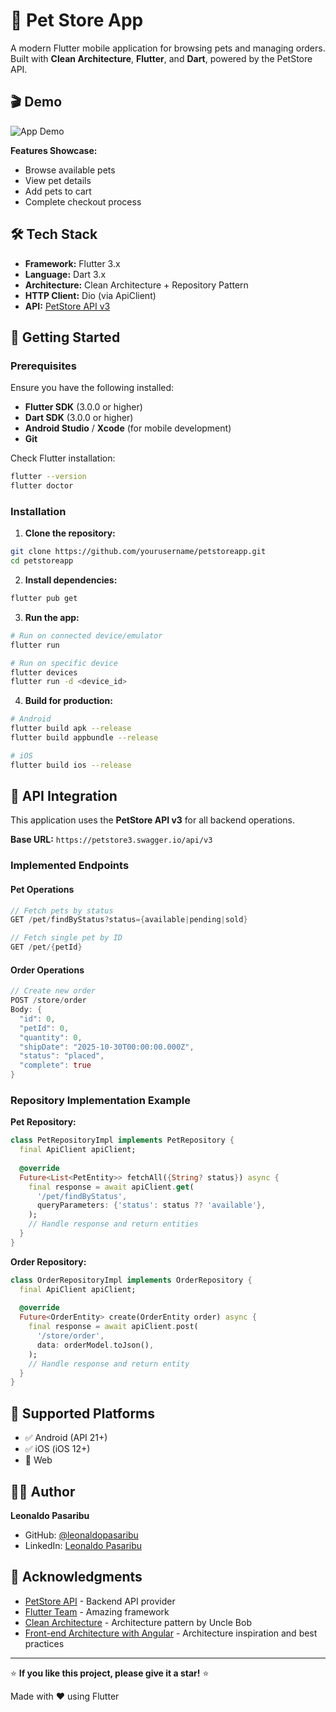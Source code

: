 # 🐾 Pet Store App

A modern Flutter mobile application for browsing pets and managing orders. Built with **Clean Architecture**, **Flutter**, and **Dart**, powered by the PetStore API.

## 🎬 Demo

![App Demo](https://github.com/user-attachments/assets/2a8466fd-d856-4f70-bade-9cc65f057f79)

**Features Showcase:**
- Browse available pets
- View pet details
- Add pets to cart
- Complete checkout process


## 🛠️ Tech Stack

- **Framework:** Flutter 3.x
- **Language:** Dart 3.x
- **Architecture:** Clean Architecture + Repository Pattern
- **HTTP Client:** Dio (via ApiClient)
- **API:** [PetStore API v3](https://petstore3.swagger.io/)

## 🚀 Getting Started

### Prerequisites

Ensure you have the following installed:
- **Flutter SDK** (3.0.0 or higher)
- **Dart SDK** (3.0.0 or higher)
- **Android Studio** / **Xcode** (for mobile development)
- **Git**

Check Flutter installation:
```bash
flutter --version
flutter doctor
```

### Installation

1. **Clone the repository:**
```bash
git clone https://github.com/yourusername/petstoreapp.git
cd petstoreapp
```

2. **Install dependencies:**
```bash
flutter pub get
```

3. **Run the app:**
```bash
# Run on connected device/emulator
flutter run

# Run on specific device
flutter devices
flutter run -d <device_id>
```

4. **Build for production:**
```bash
# Android
flutter build apk --release
flutter build appbundle --release

# iOS
flutter build ios --release
```

## 🔌 API Integration

This application uses the **PetStore API v3** for all backend operations.

**Base URL:** `https://petstore3.swagger.io/api/v3`

### Implemented Endpoints

#### Pet Operations
```dart
// Fetch pets by status
GET /pet/findByStatus?status={available|pending|sold}

// Fetch single pet by ID
GET /pet/{petId}
```

#### Order Operations
```dart
// Create new order
POST /store/order
Body: {
  "id": 0,
  "petId": 0,
  "quantity": 0,
  "shipDate": "2025-10-30T00:00:00.000Z",
  "status": "placed",
  "complete": true
}
```

### Repository Implementation Example

**Pet Repository:**
```dart
class PetRepositoryImpl implements PetRepository {
  final ApiClient apiClient;
  
  @override
  Future<List<PetEntity>> fetchAll({String? status}) async {
    final response = await apiClient.get(
      '/pet/findByStatus',
      queryParameters: {'status': status ?? 'available'},
    );
    // Handle response and return entities
  }
}
```

**Order Repository:**
```dart
class OrderRepositoryImpl implements OrderRepository {
  final ApiClient apiClient;
  
  @override
  Future<OrderEntity> create(OrderEntity order) async {
    final response = await apiClient.post(
      '/store/order',
      data: orderModel.toJson(),
    );
    // Handle response and return entity
  }
}
```

## 📱 Supported Platforms

- ✅ Android (API 21+)
- ✅ iOS (iOS 12+)
- 🚧 Web

## 👨‍💻 Author

**Leonaldo Pasaribu**
- GitHub: [@leonaldopasaribu](https://github.com/leonaldopasaribu)
- LinkedIn: [Leonaldo Pasaribu](https://linkedin.com/in/leonaldo-pasaribu)

## 🙏 Acknowledgments

- [PetStore API](https://petstore3.swagger.io/) - Backend API provider
- [Flutter Team](https://flutter.dev/) - Amazing framework
- [Clean Architecture](https://blog.cleancoder.com/uncle-bob/2012/08/13/the-clean-architecture.html) - Architecture pattern by Uncle Bob
- [Front-end Architecture with Angular](https://medium.com/@leonaldopasaribu/front-end-architecture-with-angular-74ffa922ca8f) - Architecture inspiration and best practices

---

⭐ **If you like this project, please give it a star!** ⭐

Made with ❤️ using Flutter
